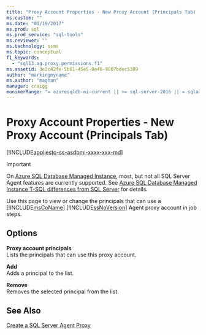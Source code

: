 ```yaml
---
title: "Proxy Account Properties - New Proxy Account (Principals Tab) | Microsoft Docs"
ms.custom: ""
ms.date: "01/19/2017"
ms.prod: sql
ms.prod_service: "sql-tools"
ms.reviewer: ""
ms.technology: ssms
ms.topic: conceptual
f1_keywords: 
  - "sql13.ag.proxy.permissions.f1"
ms.assetid: 3e3c42fe-5b61-45e5-8e46-9807bdec5389
author: "markingmyname"
ms.author: "maghan"
manager: craigg
monikerRange: "= azuresqldb-mi-current || >= sql-server-2016 || = sqlallproducts-allversions"
---
```

# Proxy Account Properties - New Proxy Account (Principals Tab)
[!INCLUDE[appliesto-ss-asdbmi-xxxx-xxx-md](../../includes/appliesto-ss-asdbmi-xxxx-xxx-md.md)]

> [!IMPORTANT]  
> On [Azure SQL Database Managed Instance](https://docs.microsoft.com/azure/sql-database/sql-database-managed-instance), most, but not all SQL Server Agent features are currently supported. See [Azure SQL Database Managed Instance T-SQL differences from SQL Server](https://docs.microsoft.com/azure/sql-database/sql-database-managed-instance-transact-sql-information#sql-server-agent) for details.

Use this page to view or change the principals that can use a [!INCLUDE[msCoName](../../includes/msconame_md.md)] [!INCLUDE[ssNoVersion](../../includes/ssnoversion-md.md)] Agent proxy account in job steps.  
  
## Options  
**Proxy account principals**  
Lists the principals that can use this proxy account.  
  
**Add**  
Adds a principal to the list.  
  
**Remove**  
Removes the selected principal from the list.  
  
## See Also  
[Create a SQL Server Agent Proxy](../../ssms/agent/create-a-sql-server-agent-proxy.md)  
  
